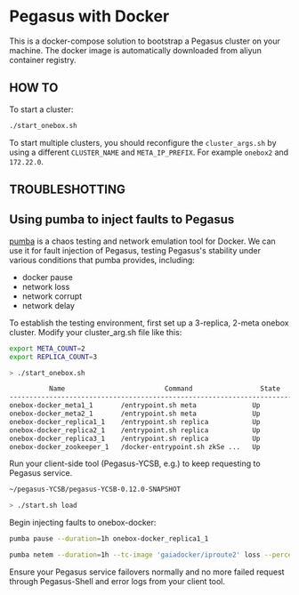 # Pegasus with Docker

This is a docker-compose solution to bootstrap a Pegasus cluster
on your machine. The docker image is automatically downloaded from
aliyun container registry.

## HOW TO

To start a cluster:

```sh
./start_onebox.sh
```

To start multiple clusters, you should reconfigure the `cluster_args.sh` by
using a different `CLUSTER_NAME` and `META_IP_PREFIX`. For example `onebox2` and `172.22.0`.

## TROUBLESHOTTING

## Using pumba to inject faults to Pegasus

[pumba](https://github.com/alexei-led/pumba) is a chaos testing and network emulation tool for Docker. We can use it
for fault injection of Pegasus, testing Pegasus's stability under various conditions
that pumba provides, including:

- docker pause
- network loss
- network corrupt
- network delay

To establish the testing environment, first set up a 3-replica, 2-meta onebox cluster. Modify your cluster_arg.sh file like this:

```sh
export META_COUNT=2
export REPLICA_COUNT=3
```

```sh
> ./start_onebox.sh

          Name                         Command                 State                         Ports
---------------------------------------------------------------------------------------------------------------------
onebox-docker_meta1_1       /entrypoint.sh meta              Up           0.0.0.0:34601->34601/tcp
onebox-docker_meta2_1       /entrypoint.sh meta              Up           0.0.0.0:34602->34601/tcp
onebox-docker_replica1_1    /entrypoint.sh replica           Up           0.0.0.0:32774->34801/tcp
onebox-docker_replica2_1    /entrypoint.sh replica           Up           0.0.0.0:32776->34801/tcp
onebox-docker_replica3_1    /entrypoint.sh replica           Up           0.0.0.0:32775->34801/tcp
onebox-docker_zookeeper_1   /docker-entrypoint.sh zkSe ...   Up           0.0.0.0:32777->2181/tcp, 2888/tcp, 3888/tcp
```

Run your client-side tool (Pegasus-YCSB, e.g.) to keep requesting to Pegasus service.

```sh
~/pegasus-YCSB/pegasus-YCSB-0.12.0-SNAPSHOT

> ./start.sh load
```

Begin injecting faults to onebox-docker:

```sh
pumba pause --duration=1h onebox-docker_replica1_1

pumba netem --duration=1h --tc-image 'gaiadocker/iproute2' loss --percent 100 onebox-docker_replica1_1
```

Ensure your Pegasus service failovers normally and no more failed request through Pegasus-Shell and error logs from your client tool.
